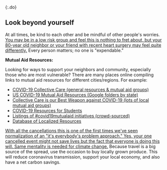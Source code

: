 {:.do}
## Look beyond yourself

At all times, be kind to each other and be mindful of other people's worries. [You may be in a low risk group and feel this is nothing to
fret about, but your 80-year old neighbor or your friend with recent heart surgery may feel quite differently.](https://twitter.com/kakape/status/1235318985429782532) Every person matters; no one is "expendable."

**Mutual Aid Resources:**

Looking for ways to support your neighbors and community, especially those who are most vulnerable? There are many places online compiling links to mutual aid resources for different cities/regions. For example: 
* [COVID-19 Collective Care (general resources & mutual aid groups)](bit.ly/covid19collectivecare)
* [US COVID-19 Mutual Aid Resources (Google folders by state)](https://drive.google.com/drive/folders/1dKDM8CA32gZ1L2v_MFewohqJhVnCsi71?usp=sharing)
* [Collective Care is our Best Weapon against COVID-19 (lots of local mutual aid groups)](https://docs.google.com/document/d/1uP49OQGhosfBN4BOYQvyy_Mu3mpCSOYzip13LksC-S8/edit)
* [COVID-19 Resources for Students](https://docs.google.com/document/d/1JEwYeYeqhe0xCUSHZHV0ZKeUwxqVCQlcDq-pM-0a9YU/edit)
* [Listings of #covid19mutualaid initiatives (crowd-sourced)](https://docs.google.com/spreadsheets/d/1M9Y46lhZSVIRyE1Qh74Tj5uu91VKs5nhFCUudnFOqOg/edit#gid=776187552)
* [Database of Localized Resources](https://docs.google.com/spreadsheets/d/1HEdNpLB5p-sieHVK-CtS8_N7SIUhlMpY6q1e8Je0ToY/edit#gid=0)


[With all the cancellations this is one of the first times we've seen normalization of an "it's everybody's problem approach." Yes, your one cancelled event might not save lives but the fact that everyone is doing this will. Same mentality is needed for climate change.](https://twitter.com/JasonWilliamsNY/status/1236332192172838912) Because travel is a big source of the spread, use the occasion to buy locally grown produce. This will reduce coronavirus transmission, support your local economy, and also have a net carbon savings.
